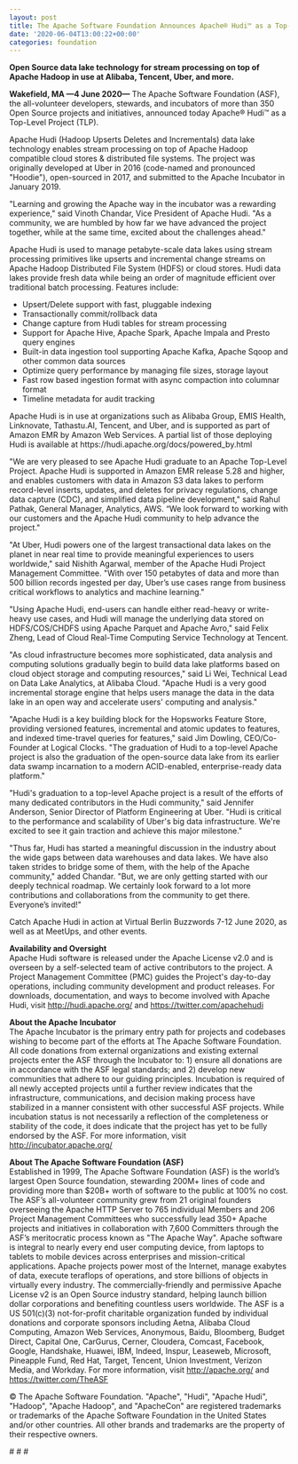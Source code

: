 ```yaml
---
layout: post
title: The Apache Software Foundation Announces Apache® Hudi™ as a Top-Level Project
date: '2020-06-04T13:00:22+00:00'
categories: foundation
---
```

<p><span style="font-size: 14px;"><b>Open Source data lake technology for stream processing on top of Apache Hadoop in use at Alibaba, Tencent, Uber, and more.</b></span></p><p><span style="font-size: 14px;"><b>Wakefield, MA —4 June 2020—</b> T</span>he Apache Software Foundation (ASF), the all-volunteer developers, stewards, and incubators of more than 350 Open Source projects and initiatives, announced today Apache® Hudi™ as a Top-Level Project (TLP).</p><p><span style="font-size: 14px;">Apache Hudi (Hadoop Upserts Deletes and Incrementals) data lake technology enables stream processing on top of Apache Hadoop compatible cloud stores &amp; distributed file systems. The project was originally developed at Uber in 2016 (code-named and pronounced "Hoodie"), open-sourced in 2017, and submitted to the Apache Incubator in January 2019.</span></p><p><span style="font-size: 14px;">"Learning and growing the Apache way in the incubator was a rewarding experience," said Vinoth Chandar, Vice President of Apache Hudi. "As a community, we are humbled by how far we have advanced the project together, while at the same time, excited about the challenges ahead."</span></p><p><span style="font-size: 14px;">Apache Hudi is used to manage petabyte-scale data lakes using stream processing primitives like upserts and incremental change streams on Apache Hadoop Distributed File System (HDFS) or cloud stores. Hudi data lakes provide fresh data while being an order of magnitude efficient over traditional batch processing. Features include:</span></p><ul><li><span style="font-size: 14px;">Upsert/Delete support with fast, pluggable indexing</span></li><li><span style="font-size: 14px;">Transactionally commit/rollback data</span></li><li><span style="font-size: 14px;">Change capture from Hudi tables for stream processing</span></li><li><span style="font-size: 14px;">Support for Apache Hive, Apache Spark, Apache Impala and Presto query engines</span></li><li><span style="font-size: 14px;">Built-in data ingestion tool supporting Apache Kafka, Apache Sqoop and other common data sources</span></li><li><span style="font-size: 14px;">Optimize query performance by managing file sizes, storage layout</span></li><li><span style="font-size: 14px;">Fast row based ingestion format with async compaction into columnar format</span></li><li><span style="font-size: 14px;">Timeline metadata for audit tracking</span></li></ul><p><span style="font-size: 14px;">Apache Hudi is in use at organizations such as Alibaba Group, EMIS Health, Linknovate, Tathastu.AI, Tencent, and Uber, and is supported as part of Amazon EMR by Amazon Web Services. A partial list of those deploying Hudi is available at https://hudi.apache.org/docs/powered_by.html</span></p><p><span style="font-size: 14px;">"We are very pleased to see Apache Hudi graduate to an Apache Top-Level Project. Apache Hudi is supported in Amazon EMR release 5.28 and higher, and enables customers with data in Amazon S3 data lakes to perform record-level inserts, updates, and deletes for privacy regulations, change data capture (CDC), and simplified data pipeline development," said Rahul Pathak, General Manager, Analytics, AWS. “We look forward to working with our customers and the Apache Hudi community to help advance the project."</span></p><p><span style="font-size: 14px;">"At Uber, Hudi powers one of the largest transactional data lakes on the planet in near real time to provide meaningful experiences to users worldwide," said Nishith Agarwal, member of the Apache Hudi Project Management Committee. "With over 150 petabytes of data and more than 500 billion records ingested per day, Uber’s use cases range from business critical workflows to analytics and machine learning."</span></p><p><span style="font-size: 14px;">"Using Apache Hudi, end-users can handle either read-heavy or write-heavy use cases, and Hudi will manage the underlying data stored on HDFS/COS/CHDFS using Apache Parquet and Apache Avro," said Felix Zheng, Lead of Cloud Real-Time Computing Service Technology at Tencent.</span></p><p><span style="font-size: 14px;">"As cloud infrastructure becomes more sophisticated, data analysis and computing solutions gradually begin to build data lake platforms based on cloud object storage and computing resources," said Li Wei, Technical Lead on Data Lake Analytics, at Alibaba Cloud. "Apache Hudi is a very good incremental storage engine that helps users manage the data in the data lake in an open way and accelerate users' computing and analysis."</span></p><p><span style="font-size: 14px;">"Apache Hudi is a key building block for the Hopsworks Feature Store, providing versioned features, incremental and atomic updates to features, and indexed time-travel queries for features," said Jim Dowling, CEO/Co-Founder at Logical Clocks. "The graduation of Hudi to a top-level Apache project is also the graduation of the open-source data lake from its earlier data swamp incarnation to a modern ACID-enabled, enterprise-ready data platform."</span></p><p><span style="font-size: 14px;">"Hudi's graduation to a top-level Apache project is a result of the efforts of many dedicated contributors in the Hudi community," said Jennifer Anderson, Senior Director of Platform Engineering at Uber. "Hudi is critical to the performance and scalability of Uber's big data infrastructure. We're excited to see it gain traction and achieve this major milestone."</span></p><p><span style="font-size: 14px;">"Thus far, Hudi has started a meaningful discussion in the industry about the wide gaps between data warehouses and data lakes. We have also taken strides to bridge some of them, with the help of the Apache community," added Chandar. "But, we are only getting started with our deeply technical roadmap. We certainly look forward to a lot more contributions and collaborations from the community to get there. Everyone’s invited!"</span></p><p><span style="font-size: 14px;">Catch Apache Hudi in action at Virtual Berlin Buzzwords 7-12 June 2020, as well as at MeetUps, and other events.</span></p><p><span style="font-size: 14px;"><b>Availability and Oversight<br></b></span>Apache Hudi software is released under the Apache License v2.0 and is overseen by a self-selected team of active contributors to the project. A Project Management Committee (PMC) guides the Project's day-to-day operations, including community development and product releases. For downloads, documentation, and ways to become involved with Apache Hudi, visit <a href="http://hudi.apache.org/" target="_blank" style="background-color: rgb(255, 255, 255);">http://hudi.apache.org/</a>&nbsp;and <a href="https://twitter.com/apachehudi" target="_blank" style="background-color: rgb(255, 255, 255);">https://twitter.com/apachehudi</a>&nbsp;</p><p><span style="font-size: 14px;"><b>About the Apache Incubator<br></b></span>The Apache Incubator is the primary entry path for projects and codebases wishing to become part of the efforts at The Apache Software Foundation. All code donations from external organizations and existing external projects enter the ASF through the Incubator to: 1) ensure all donations are in accordance with the ASF legal standards; and 2) develop new communities that adhere to our guiding principles. Incubation is required of all newly accepted projects until a further review indicates that the infrastructure, communications, and decision making process have stabilized in a manner consistent with other successful ASF projects. While incubation status is not necessarily a reflection of the completeness or stability of the code, it does indicate that the project has yet to be fully endorsed by the ASF. For more information, visit <a href="http://incubator.apache.org/" target="_blank" style="background-color: rgb(255, 255, 255);">http://incubator.apache.org/</a>&nbsp;</p><p><span style="font-size: 14px;"><b>About The Apache Software Foundation (ASF)<br></b></span>Established in 1999, The Apache Software Foundation (ASF) is the world’s largest Open Source foundation, stewarding 200M+ lines of code and providing more than $20B+ worth of software to the public at 100% no cost. The ASF’s all-volunteer community grew from 21 original founders overseeing the Apache HTTP Server to 765 individual Members and 206 Project Management Committees who successfully lead 350+ Apache projects and initiatives in collaboration with 7,600 Committers through the ASF’s meritocratic process known as "The Apache Way". Apache software is integral to nearly every end user computing device, from laptops to tablets to mobile devices across enterprises and mission-critical applications. Apache projects power most of the Internet, manage exabytes of data, execute teraflops of operations, and store billions of objects in virtually every industry. The commercially-friendly and permissive Apache License v2 is an Open Source industry standard, helping launch billion dollar corporations and benefiting countless users worldwide. The ASF is a US 501(c)(3) not-for-profit charitable organization funded by individual donations and corporate sponsors including Aetna, Alibaba Cloud Computing, Amazon Web Services, Anonymous, Baidu, Bloomberg, Budget Direct, Capital One, CarGurus, Cerner, Cloudera, Comcast, Facebook, Google, Handshake, Huawei, IBM, Indeed, Inspur, Leaseweb, Microsoft, Pineapple Fund, Red Hat, Target, Tencent, Union Investment, Verizon Media, and Workday. For more information, visit <a href="http://apache.org/" target="_blank" style="background-color: rgb(255, 255, 255);">http://apache.org/</a>&nbsp;and <a href="https://twitter.com/TheASF" target="_blank" style="background-color: rgb(255, 255, 255);">https://twitter.com/TheASF</a>&nbsp;</p><p><span style="font-size: 14px;">© The Apache Software Foundation. "Apache", "Hudi", "Apache Hudi", "Hadoop", "Apache Hadoop", and "ApacheCon" are registered trademarks or trademarks of the Apache Software Foundation in the United States and/or other countries. All other brands and trademarks are the property of their respective owners.</span></p><p><span style="font-size: 14px;"># # #</span></p>
